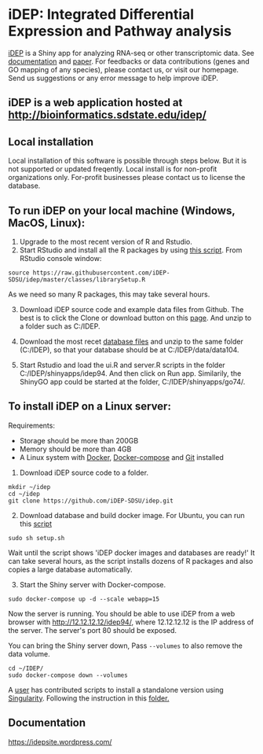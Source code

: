 # iDEP: Integrated Differential Expression and Pathway analysis


[iDEP](http://ge-lab.org/idep/) is a Shiny app for analyzing RNA-seq or other transcriptomic data. See [documentation](https://idepsite.wordpress.com/) and [paper](https://bmcbioinformatics.biomedcentral.com/articles/10.1186/s12859-018-2486-6). For feedbacks or data contributions (genes and GO mapping of any species), please contact us, or visit our homepage. Send us suggestions or any error message to help improve iDEP.

## iDEP is a web application hosted at http://bioinformatics.sdstate.edu/idep/ 

## Local installation
Local installation of this software is possible through steps below. But it is not supported or updated freqently. Local install is for non-profit organizations only. For-profit businesses please contact us to license the database.

## To run iDEP on your local machine (Windows, MacOS, Linux):

1. Upgrade to the most recent version of R and Rstudio.
2. Start RStudio and install all the R packages by using [this script](https://github.com/iDEP-SDSU/idep/blob/master/classes/librarySetup.R). From RStudio console window:
```
source https://raw.githubusercontent.com/iDEP-SDSU/idep/master/classes/librarySetup.R
```
As we need so many R packages, this may take several hours.

3. Download iDEP source code and example data files from Github. The best is to click the Clone or download button on this [page](https://github.com/iDEP-SDSU/idep). And unzip to a folder such as C:/IDEP.

4. Download the most recet [database files](https://mft.sdstate.edu/public/file/3Y66fppA0Eym0G41taPtRw/data104.tar.gz) and unzip to the same folder (C:/IDEP), so that your database should be at C:/IDEP/data/data104. 

5. Start Rstudio and load the ui.R and server.R scripts in the folder C:/IDEP/shinyapps/idep94. And then click on Run app. Similarily, the ShinyGO app could be started at the folder, C:/IDEP/shinyapps/go74/. 

## To install iDEP on a Linux server:

Requirements:
+ Storage should be more than 200GB
+ Memory should be more than 4GB
+ A Linux system with [Docker](https://docs.docker.com/get-docker/), [Docker-compose](https://docs.docker.com/compose/install/) and [Git](https://git-scm.com/book/en/v2/Getting-Started-Installing-Git) installed

1. Download iDEP source code to a folder.
```
mkdir ~/idep
cd ~/idep
git clone https://github.com/iDEP-SDSU/idep.git
```
2. Download database and build docker image.
For Ubuntu, you can run this [script](https://raw.githubusercontent.com/iDEP-SDSU/idep/master/docs/SetupScripts/ubuntu/setup.sh)

```
sudo sh setup.sh
```
Wait until the script shows 'iDEP docker images and databases are ready!' It can take several hours, as the script installs dozens of R packages and also copies a large database automatically.

3. Start the Shiny server with Docker-compose.
```
sudo docker-compose up -d --scale webapp=15 
```
Now the server is running. You should be able to use iDEP from a web browser with http://12.12.12.12/idep94/, where 12.12.12.12 is the IP address of the server. The server's port 80 should be exposed.

You can bring the Shiny server down, Pass `--volumes` to also remove the data volume.
```
cd ~/IDEP/
sudo docker-compose down --volumes
```

A [user](https://github.com/wresch) has contributed scripts to install a standalone version using [Singularity](https://www.sylabs.io/). Following the instruction in this [folder.](https://github.com/iDEP-SDSU/idep/tree/master/singularity_standalone)

## Documentation
https://idepsite.wordpress.com/

